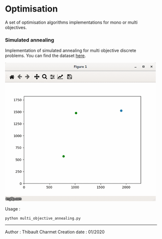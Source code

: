 
# Optimisation
A set of optimisation algorithms implementations for mono or multi objectives.

### Simulated annealing
Implementation of simulated annealing for multi objective discrete problems.
You can find the dataset [here](http://home.ku.edu.tr/~moolibrary/).

![kp_optimisation_gif](images/kp_optimisation.gif)

Usage :
```
python multi_objective_annealing.py
```

_______________________________________________________
Author : Thibault Charmet
Creation date : 01/2020
